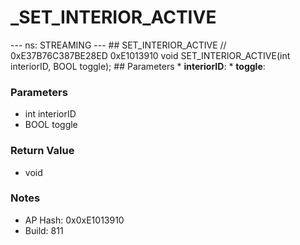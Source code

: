 # _SET_INTERIOR_ACTIVE

--- ns: STREAMING --- ## SET_INTERIOR_ACTIVE  // 0xE37B76C387BE28ED 0xE1013910 void SET_INTERIOR_ACTIVE(int interiorID, BOOL toggle);   ## Parameters * **interiorID**: * **toggle**:

### Parameters
* int interiorID
* BOOL toggle

### Return Value
* void

### Notes
* AP Hash: 0x0xE1013910
* Build: 811

